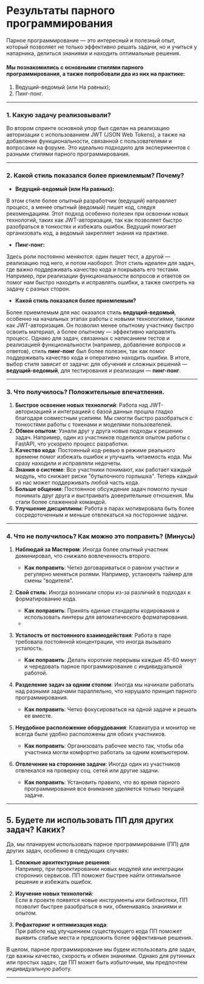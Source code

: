 # Результаты парного программирования

Парное программирование — это интересный и полезный опыт, который позволяет не только эффективно 
решать задачи, но и учиться у напарника, делиться знаниями и находить оптимальные решения.

#### Мы познакомились с основными стилями парного программирования, а также попробовали два из них на практике:

1. Ведущий-ведомый (или На равных);
2. Пинг-понг.

---

### 1. **Какую задачу реализовывали?**

Во втором спринте основной упор был сделан на реализацию авторизации с использованием JWT (JSON Web Tokens),
а также на добавление функциональности, связанной с пользователями и вопросами на форуме. Это идеально подходило для 
экспериментов с разными стилями парного программирования.

---

### 2. **Какой стиль показался более приемлемым? Почему?**
- **Ведущий-ведомый (или На равных):**

В этом стиле более опытный разработчик (ведущий) направляет процесс, а менее опытный (ведомый) пишет код, следуя 
рекомендациям. Этот подход особенно полезен при освоении новых технологий, таких как JWT-авторизация, так как позволяет 
быстро разобраться в тонкостях и избежать ошибок. Ведущий помогает организовать код, а ведомый закрепляет знания 
на практике.

- **Пинг-понг:**

Здесь роли постоянно меняются: один пишет тест, а другой — реализацию под него, и потом наоборот. Этот стиль идеален для задач, где 
важно поддерживать качество кода и покрывать его тестами. Например, при реализации функциональности вопросов и ответов 
он помог нам быстро находить и исправлять ошибки, а также смотреть на задачу с разных сторон.

- **Какой стиль показался более приемлемым?**

Более приемлемым для нас оказался стиль **ведущий-ведомый**, особенно на начальных этапах работы с новыми технологиями, 
такими как JWT-авторизация. Он позволил менее опытному участнику быстро освоить материал, а более опытному — эффективно 
направлять процесс. Однако для задач, связанных с написанием тестов и реализацией функциональности (например, 
добавление вопросов и ответов), стиль **пинг-понг** был более полезен, так как помог поддерживать качество кода и 
оперативно находить ошибки. В итоге, выбор стиля зависит от задачи: для обучения и сложных решений — **ведущий-ведомый**, 
для тестирования и реализации — **пинг-понг**.

---

### 3. **Что получилось? Положительные впечатления.**

1. **Быстрое освоение новых технологий**: Работа над JWT-авторизацией и интеграцией с базой данных прошла гладко благодаря совместным усилиям. Мы смогли быстро разобраться с тонкостями работы с токенами и моделями пользователей.
2. **Обмен опытом**: Узнали друг у друга новые подходы к решению задач. Например, один из участников поделился опытом работы с FastAPI, что ускорило процесс разработки.
3. **Качество кода**: Постоянный код-ревью в режиме реального времени помог избежать ошибок и улучшить читаемость кода. Мы сразу находили и исправляли недочеты.
4. **Знания о системе**: Все участники понимают, как работает каждый модуль, что снижает риски "бутылочного горлышка". Теперь каждый из нас может поддерживать любой часть кода.
5. **Больше общения**: Постоянное обсуждение задач помогло лучше понимать друг друга и выстраивать доверительные отношения. Мы стали более слаженной командой.
6. **Улучшение дисциплины**: Работа в парах мотивировала быть более сосредоточенным и меньше отвлекаться на посторонние задачи.

---

### 4. **Что не получилось? Как можно это поправить? (Минусы)**
1. **Наблюдай за Мастером**: Иногда более опытный участник доминировал, что снижало вовлеченность второго.
    - **Как поправить**: Четко договариваться о равном участии и регулярно меняться ролями. Например, установить таймер для смены "водителя".

2. **Свой стиль**: Иногда возникали споры из-за различий в подходах к форматированию кода.
    - **Как поправить**: Принять единые стандарты кодирования и использовать линтеры для автоматического форматирования.
    - 
3. **Усталость от постоянного взаимодействия**: Работа в паре требовала постоянной концентрации, что иногда вызывало усталость.
    - **Как поправить**: Делать короткие перерывы каждые 45-60 минут и чередовать парное программирование с индивидуальной работой.
   
4. **Разделение задач за одним столом**: Иногда мы начинали работать над разными задачами параллельно, что нарушало принцип парного программирования.
    - **Как поправить**: Четко фокусироваться на одной задаче и решать ее вместе.

5. **Неудобное расположение оборудования**: Клавиатура и монитор не всегда были удобно расположены для обоих участников.
    - **Как поправить**: Организовать рабочее место так, чтобы оба участника могли комфортно работать за одним компьютером.

6. **Отвлечение на сторонние задачи**: Иногда один из участников отвлекался на проверку соц. сетей или другие задачи.
    - **Как поправить**: Установить правило, что во время парного программирования все внимание уделяется только текущей задаче.  

---

## 5. **Будете ли использовать ПП для других задач? Каких?**

Да, мы планируем использовать парное программирование (ПП) для других задач, особенно в следующих случаях:

1. **Сложные архитектурные решения**:  
   Например, при проектировании новых модулей или интеграции сторонних сервисов. ПП поможет быстрее найти оптимальное решение и избежать ошибок.

2. **Изучение новых технологий**:  
   Если в проекте появятся новые инструменты или библиотеки, ПП позволит быстрее разобраться в них, обмениваясь знаниями и опытом.

3. **Рефакторинг и оптимизация кода**:  
   При работе над улучшением существующего кода ПП поможет выявить слабые места и предложить более эффективные решения.

В целом, парное программирование мы будем использовать для задач, где важны качество, скорость и обмен знаниями. Однако для рутинных или простых задач, где ПП может быть избыточным, мы предпочтем индивидуальную работу.

---
